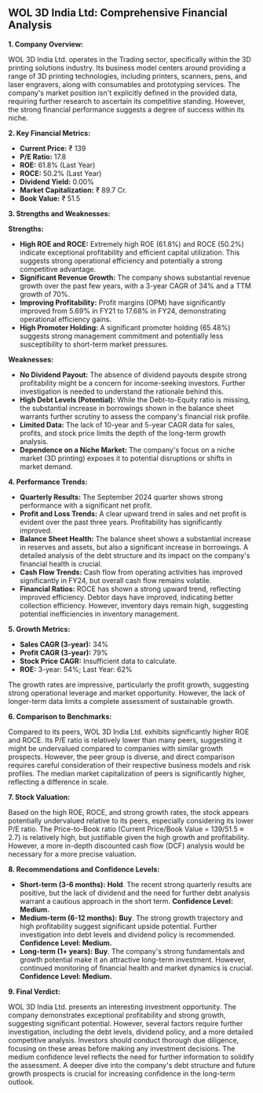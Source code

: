 ## WOL 3D India Ltd: Comprehensive Financial Analysis

**1. Company Overview:**

WOL 3D India Ltd. operates in the Trading sector, specifically within the 3D printing solutions industry.  Its business model centers around providing a range of 3D printing technologies, including printers, scanners, pens, and laser engravers, along with consumables and prototyping services.  The company's market position isn't explicitly defined in the provided data, requiring further research to ascertain its competitive standing.  However, the strong financial performance suggests a degree of success within its niche.

**2. Key Financial Metrics:**

* **Current Price:** ₹ 139
* **P/E Ratio:** 17.8
* **ROE:** 61.8% (Last Year)
* **ROCE:** 50.2% (Last Year)
* **Dividend Yield:** 0.00%
* **Market Capitalization:** ₹ 89.7 Cr.
* **Book Value:** ₹ 51.5

**3. Strengths and Weaknesses:**

**Strengths:**

* **High ROE and ROCE:**  Extremely high ROE (61.8%) and ROCE (50.2%) indicate exceptional profitability and efficient capital utilization. This suggests strong operational efficiency and potentially a strong competitive advantage.
* **Significant Revenue Growth:**  The company shows substantial revenue growth over the past few years, with a 3-year CAGR of 34% and a TTM growth of 70%.
* **Improving Profitability:**  Profit margins (OPM) have significantly improved from 5.69% in FY21 to 17.68% in FY24, demonstrating operational efficiency gains.
* **High Promoter Holding:**  A significant promoter holding (65.48%) suggests strong management commitment and potentially less susceptibility to short-term market pressures.

**Weaknesses:**

* **No Dividend Payout:** The absence of dividend payouts despite strong profitability might be a concern for income-seeking investors.  Further investigation is needed to understand the rationale behind this.
* **High Debt Levels (Potential):** While the Debt-to-Equity ratio is missing, the substantial increase in borrowings shown in the balance sheet warrants further scrutiny to assess the company's financial risk profile.
* **Limited Data:** The lack of 10-year and 5-year CAGR data for sales, profits, and stock price limits the depth of the long-term growth analysis.
* **Dependence on a Niche Market:**  The company's focus on a niche market (3D printing) exposes it to potential disruptions or shifts in market demand.


**4. Performance Trends:**

* **Quarterly Results:** The September 2024 quarter shows strong performance with a significant net profit.
* **Profit and Loss Trends:**  A clear upward trend in sales and net profit is evident over the past three years.  Profitability has significantly improved.
* **Balance Sheet Health:**  The balance sheet shows a substantial increase in reserves and assets, but also a significant increase in borrowings.  A detailed analysis of the debt structure and its impact on the company's financial health is crucial.
* **Cash Flow Trends:**  Cash flow from operating activities has improved significantly in FY24, but overall cash flow remains volatile.
* **Financial Ratios:**  ROCE has shown a strong upward trend, reflecting improved efficiency.  Debtor days have improved, indicating better collection efficiency.  However, inventory days remain high, suggesting potential inefficiencies in inventory management.

**5. Growth Metrics:**

* **Sales CAGR (3-year):** 34%
* **Profit CAGR (3-year):** 79%
* **Stock Price CAGR:** Insufficient data to calculate.
* **ROE:**  3-year: 54%; Last Year: 62%

The growth rates are impressive, particularly the profit growth, suggesting strong operational leverage and market opportunity.  However, the lack of longer-term data limits a complete assessment of sustainable growth.

**6. Comparison to Benchmarks:**

Compared to its peers, WOL 3D India Ltd. exhibits significantly higher ROE and ROCE.  Its P/E ratio is relatively lower than many peers, suggesting it might be undervalued compared to companies with similar growth prospects. However, the peer group is diverse, and direct comparison requires careful consideration of their respective business models and risk profiles.  The median market capitalization of peers is significantly higher, reflecting a difference in scale.

**7. Stock Valuation:**

Based on the high ROE, ROCE, and strong growth rates, the stock appears potentially undervalued relative to its peers, especially considering its lower P/E ratio.  The Price-to-Book ratio (Current Price/Book Value = 139/51.5 ≈ 2.7) is relatively high, but justifiable given the high growth and profitability.  However, a more in-depth discounted cash flow (DCF) analysis would be necessary for a more precise valuation.

**8. Recommendations and Confidence Levels:**

* **Short-term (3-6 months):**  **Hold**.  The recent strong quarterly results are positive, but the lack of dividend and the need for further debt analysis warrant a cautious approach in the short term.  **Confidence Level: Medium.**
* **Medium-term (6-12 months):**  **Buy**.  The strong growth trajectory and high profitability suggest significant upside potential.  Further investigation into debt levels and dividend policy is recommended. **Confidence Level: Medium.**
* **Long-term (1+ years):**  **Buy**.  The company's strong fundamentals and growth potential make it an attractive long-term investment.  However, continued monitoring of financial health and market dynamics is crucial. **Confidence Level: Medium.**

**9. Final Verdict:**

WOL 3D India Ltd. presents an interesting investment opportunity.  The company demonstrates exceptional profitability and strong growth, suggesting significant potential.  However, several factors require further investigation, including the debt levels, dividend policy, and a more detailed competitive analysis.  Investors should conduct thorough due diligence, focusing on these areas before making any investment decisions.  The medium confidence level reflects the need for further information to solidify the assessment.  A deeper dive into the company's debt structure and future growth prospects is crucial for increasing confidence in the long-term outlook.
